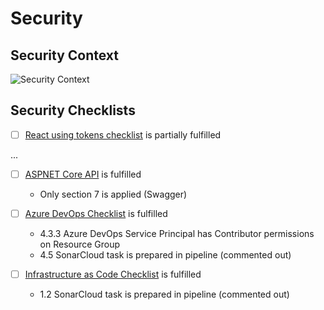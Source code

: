 # Security

## Security Context

![Security Context](Security-Context.drawio.png)

## Security Checklists

- [ ] [React using tokens checklist](https://github.com/isolutionsag/security-checklists/blob/main/react-using-tokens/checklist.md) is partially fulfilled

...

- [ ] [ASPNET Core API](https://github.com/isolutionsag/security-checklists/tree/main/aspnet-core-api) is fulfilled

  - Only section 7 is applied (Swagger)

- [ ] [Azure DevOps Checklist](https://github.com/isolutionsag/security-checklists/tree/main/azure-devops) is fulfilled

  - 4.3.3 Azure DevOps Service Principal has Contributor permissions on Resource Group
  - 4.5 SonarCloud task is prepared in pipeline (commented out)

- [ ] [Infrastructure as Code Checklist](https://github.com/isolutionsag/security-checklists/blob/main/infrastructure-as-code/checklist.md) is fulfilled

  - 1.2 SonarCloud task is prepared in pipeline (commented out)
